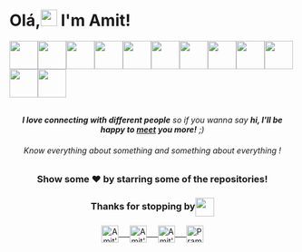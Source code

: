 
# Olá,<img src="https://user-images.githubusercontent.com/54329870/98367688-1537f180-205c-11eb-8c9e-52adf49d78b0.gif" width="29px" height="29px"/>  I'm Amit!

<!-- ### Glad to see you here!
<img align='right' src="https://raw.githubusercontent.com/Amitpatil215/AmitPatil215/74da6a7721bd68695078abe84e715b11e992bb4a/Assets/pic.svg" width="300" />
I'm a 2nd yr student pursuing Bachelors's in Information Technology 🎓 from Jaypee University 🏛. I'm a passionate learner who's always willing to learn and work across technologies and domains 💡. I love to explore new technologies and leverage them to solve real-life problems ✨. I'm currently into Android Development 🕸️ and working on my Data Structures and Algorithms.

## More about me...

- 🔭 I’m currently working on Flutter, Dart, Firebase.
- 🌱 I’m currently learning State Management
- 👯 I’m looking to collaborate on Flutter Widget Guide App
- ⚡ Vision: Learning must be accessed free of cost

## Languages and Tools:
-->

<img height="50" src="https://www.vectorlogo.zone/logos/flutterio/flutterio-ar21.svg"><img height="50" src="https://www.vectorlogo.zone/logos/dartlang/dartlang-ar21.svg"><img height="50" src="https://www.vectorlogo.zone/logos/javascript/javascript-ar21.svg"><img height="50" src="https://www.vectorlogo.zone/logos/nodejs/nodejs-ar21.svg"><img height="50" src="https://www.vectorlogo.zone/logos/android/android-ar21.svg"><img height="50" src="https://www.vectorlogo.zone/logos/google_play/google_play-ar21.svg"><img height="50" src="https://www.vectorlogo.zone/logos/visualstudio_code/visualstudio_code-ar21.svg"><img height="50" src="https://www.vectorlogo.zone/logos/firebase/firebase-ar21.svg"><img height="50" src="https://www.vectorlogo.zone/logos/sqlite/sqlite-ar21.svg"><img height="50" src="https://www.vectorlogo.zone/logos/google_admob/google_admob-ar21.svg"><img height="50" src="https://www.vectorlogo.zone/logos/apple_appstore/apple_appstore-ar21.svg"><img height="50" src="https://www.vectorlogo.zone/logos/stackoverflow/stackoverflow-ar21.svg">
<br></br>

<div align="center">


 <em><b>I love connecting with different people</b> so if you wanna say <b>hi, I'll be happy to [meet](https://t.me/amitpatil215) you more!</b> ;)</em>
 ###### Know everything about something and something about everything !
 <!--
</div>

<br> </br>

<div align="center">

<a href="https://github.com/PrescribedHealth" target="blank">
  <img src="https://user-images.githubusercontent.com/54329870/98346873-a26b4e00-203c-11eb-9e37-34e77ca52c11.gif"  width="225">
 </a>

 <a href="https://github.com/PrescribedHealth" target="blank">
  <img src="https://user-images.githubusercontent.com/54329870/98347267-33422980-203d-11eb-94a9-c545c638c32e.gif"  width="225">
 </a>

 <a href="https://github.com/Amitpatil215/Encoding-Flutter" target="blank">
  <img src="https://user-images.githubusercontent.com/54329870/98350203-0859d480-2041-11eb-90c0-ee1f226831e2.gif"  width="225">
 </a>

</div>

<br></br>
-->

<div align="center">

### Show some ❤️ by starring some of the repositories!

</div>

<div align="center">
  <h3 align="center">Thanks for stopping by<img align="center" src="https://user-images.githubusercontent.com/54329870/98367698-18cb7880-205c-11eb-844e-0b44c39df85c.gif" height="33px" /></h3>
</div>

<p align="center">
 <a href="https://www.linkedin.com/in/amit-patil-82575a18b/" target="blank">
  <img align="center" alt="Amit's LinkedIn" width="30px" height="30px" src="https://www.vectorlogo.zone/logos/linkedin/linkedin-icon.svg" /> &nbsp; &nbsp;
 </a>
 <a href="https://www.instagram.com/encodingflutter/" target="blank">
  <img align="center" alt="Amit's Instagram" width="30px" height="30px" src="https://www.vectorlogo.zone/logos/instagram/instagram-icon.svg" /> &nbsp; &nbsp;
 </a>
 <a href="https://twitter.com/Amit_Patil_21" target="blank">
  <img align="center" alt="Amit's Twitter" width="30px" height="30px" src="https://www.vectorlogo.zone/logos/twitter/twitter-official.svg" /> &nbsp; &nbsp;
 </a>
 <a href="https://www.facebook.com/amitgpatil215" target="blank">
  <img align="center" alt="Pramod's Twitter" width="30px" height="30px" src="https://www.vectorlogo.zone/logos/facebook/facebook-icon.svg" />
 </a>

</p>
